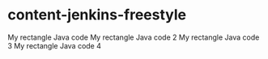 # content-jenkins-freestyle
My rectangle Java code
My rectangle Java code 2
My rectangle Java code 3
My rectangle Java code 4
